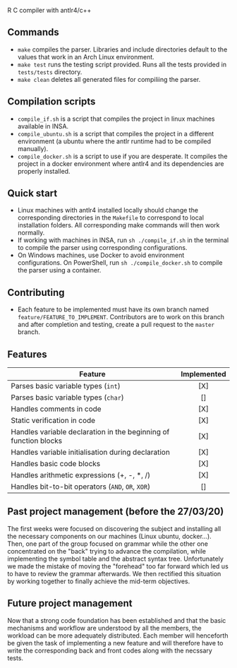 R C compiler with antlr4/c++

## Commands
- `make` compiles the parser. Libraries and include directories default to the values that work in an Arch Linux environment.
- `make test` runs the testing script provided. Runs all the tests provided in `tests/tests` directory.
- `make clean` deletes all generated files for compiliing the parser.

## Compilation scripts
- `compile_if.sh` is a script that compiles the project in linux machines available in INSA.
- `compile_ubuntu.sh` is a script that compiles the project in a different environment (a ubuntu where the antlr runtime had to be compiled manually).
- `compile_docker.sh` is a script to use if you are desperate. It compiles the project in a docker environment where antlr4 and its dependencies are properly installed.

## Quick start
- Linux machines with antlr4 installed locally should change the corresponding directories in the `Makefile` to correspond to local installation folders. All corresponding make commands will then work normally.
- If working with machines in INSA, run `sh ./compile_if.sh` in the terminal to compile the parser using corresponding configurations.
- On Windows machines, use Docker to avoid environment configurations. On PowerShell, run `sh ./compile_docker.sh` to compile the parser using a container.

## Contributing
- Each feature to be implemented must have its own branch named `feature/FEATURE_TO_IMPLEMENT`. Contributors are to work on this branch and after completion and testing, create a pull request to the `master` branch.

## Features
Feature | Implemented
--- | :---:
Parses basic variable types (`int`) |  [X]
Parses basic variable types (`char`) |  []
Handles comments in code | [X]
Static verification in code | [X]
Handles variable declaration in the beginning of function blocks | [X]
Handles variable initialisation during declaration | [X]
Handles basic code blocks | [X]
Handles arithmetic expressions (+, -, *, /) | [X]
Handles bit-to-bit operators (`AND`, `OR`, `XOR`) | []

## Past project management (before the 27/03/20)

The first weeks were focused on discovering the subject and installing all the necessary components on our machines (Linux ubuntu, docker...).
Then, one part of the group focused on grammar while the other one concentrated on the "back" trying to advance the compilation, while implementing the symbol table and the abstract syntax tree.
Unfortunately we made the mistake of moving the "forehead" too far forward which led us to have to review the grammar afterwards.
We then rectified this situation by working together to finally achieve the mid-term objectives.

## Future project management

Now that a strong code foundation has been established and that the basic mechanisms and workflow are understood by all the members, the workload can be more adequately distributed.
Each member will henceforth be given the task of implementing a new feature and will therefore have to write the corresponding back and front codes along with the necssary tests.
